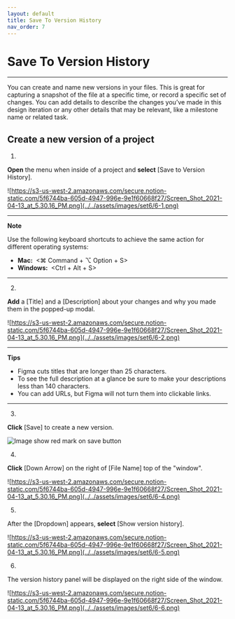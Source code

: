 ```yaml
---
layout: default
title: Save To Version History
nav_order: 7
---
```


# Save To Version History

---

You can create and name new versions in your files. This is great for capturing a snapshot of the file at a specific time, or record a specific set of changes. You can add details to describe the changes you’ve made in this design iteration or any other details that may be relevant, like a milestone name or related task.

## Create a new version of a project  

1.
**Open** the menu when inside of a project and **select** [Save to Version History].

![https://s3-us-west-2.amazonaws.com/secure.notion-static.com/5f6744ba-605d-4947-996e-9e1f60668f27/Screen_Shot_2021-04-13_at_5.30.16_PM.png](../../assets/images/set6/6-1.png)

---
**Note**

Use the following keyboard shortcuts to achieve the same action for different operating systems:

- **Mac:**  <⌘ Command + ⌥ Option + S>
- **Windows:**  <Ctrl + Alt + S>

---

2.
**Add** a [Title] and a [Description] about your changes and why you made them in the popped-up modal.

![https://s3-us-west-2.amazonaws.com/secure.notion-static.com/5f6744ba-605d-4947-996e-9e1f60668f27/Screen_Shot_2021-04-13_at_5.30.16_PM.png](../../assets/images/set6/6-2.png)

---

**Tips**
- Figma cuts titles that are longer than 25 characters.
- To see the full description at a glance be sure to make your descriptions less than 140 characters.
- You can add URLs, but Figma will not turn them into clickable links.

---

3.
**Click** [Save] to create a new version.

![Image show red mark on save button](../../assets/images/set6/6-3.png)

4.
**Click** [Down Arrow] on the right of [File Name] top of the "window".

![https://s3-us-west-2.amazonaws.com/secure.notion-static.com/5f6744ba-605d-4947-996e-9e1f60668f27/Screen_Shot_2021-04-13_at_5.30.16_PM.png](../../assets/images/set6/6-4.png)

5. 
After the [Dropdown] appears, **select** [Show version history]. 

![https://s3-us-west-2.amazonaws.com/secure.notion-static.com/5f6744ba-605d-4947-996e-9e1f60668f27/Screen_Shot_2021-04-13_at_5.30.16_PM.png](../../assets/images/set6/6-5.png)

6. 
The version history panel will be displayed on the right side of the window.

![https://s3-us-west-2.amazonaws.com/secure.notion-static.com/5f6744ba-605d-4947-996e-9e1f60668f27/Screen_Shot_2021-04-13_at_5.30.16_PM.png](../../assets/images/set6/6-6.png)